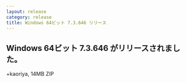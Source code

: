 ```yaml
---
layout: release
category: release
title: Windows 64ビット 7.3.646 リリース
---
```


Windows 64ビット 7.3.646 がリリースされました。
-------------------------------------------------------

+kaoriya, 14MB ZIP
